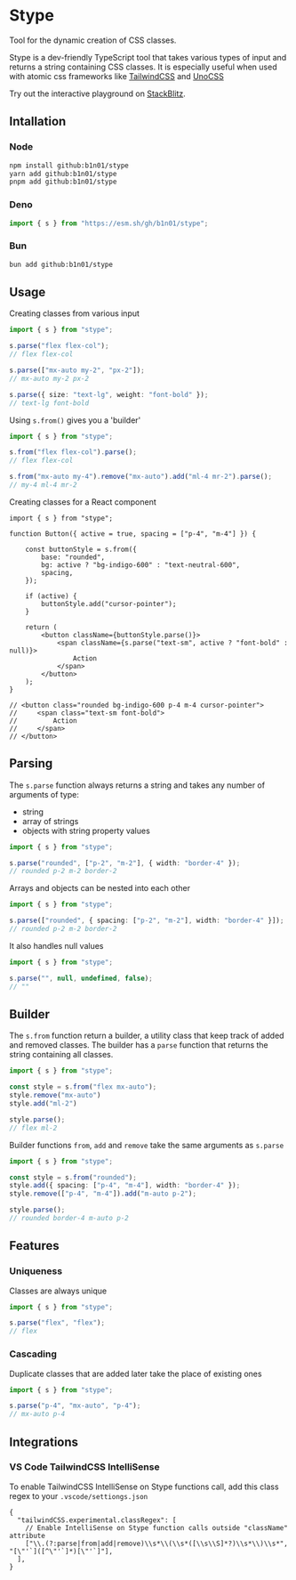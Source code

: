 # Stype

Tool for the dynamic creation of CSS classes.

Stype is a dev-friendly TypeScript tool that takes various types of input and returns a string containing CSS classes. It is especially useful when used with atomic css frameworks like [TailwindCSS](https://tailwindcss.com/docs/installation) and [UnoCSS](https://unocss.dev/)

Try out the interactive playground on [StackBlitz](https://stackblitz.com/github/b1n01/stype-playground).

## Intallation

### Node

```bash
npm install github:b1n01/stype
yarn add github:b1n01/stype
pnpm add github:b1n01/stype
```

### Deno

```ts   
import { s } from "https://esm.sh/gh/b1n01/stype";
```

### Bun

```bash
bun add github:b1n01/stype
```

## Usage

Creating classes from various input

```ts
import { s } from "stype";

s.parse("flex flex-col");
// flex flex-col

s.parse(["mx-auto my-2", "px-2"]);
// mx-auto my-2 px-2

s.parse({ size: "text-lg", weight: "font-bold" });
// text-lg font-bold
```

Using `s.from()` gives you a 'builder'

```ts
import { s } from "stype";

s.from("flex flex-col").parse();
// flex flex-col

s.from("mx-auto my-4").remove("mx-auto").add("ml-4 mr-2").parse();
// my-4 ml-4 mr-2
```

Creating classes for a React component

```tsx
import { s } from "stype";

function Button({ active = true, spacing = ["p-4", "m-4"] }) {

    const buttonStyle = s.from({
        base: "rounded",
        bg: active ? "bg-indigo-600" : "text-neutral-600",
        spacing,
    });

    if (active) {
        buttonStyle.add("cursor-pointer");
    }

    return (
        <button className={buttonStyle.parse()}>
            <span className={s.parse("text-sm", active ? "font-bold" : null)}>
                Action
            </span>
        </button>
    );
}

// <button class="rounded bg-indigo-600 p-4 m-4 cursor-pointer">
//     <span class="text-sm font-bold">
//         Action
//     </span>
// </button>
```

## Parsing

The `s.parse` function always returns a string and takes any number of arguments of type:
- string
- array of strings
- objects with string property values

```ts
import { s } from "stype";

s.parse("rounded", ["p-2", "m-2"], { width: "border-4" });
// rounded p-2 m-2 border-2
```

Arrays and objects can be nested into each other

```ts
import { s } from "stype";

s.parse(["rounded", { spacing: ["p-2", "m-2"], width: "border-4" }]);
// rounded p-2 m-2 border-2
```

It also handles null values

```ts
import { s } from "stype";

s.parse("", null, undefined, false);
// ""
```

## Builder

The `s.from` function return a builder, a utility class that keep track of added and removed classes. The builder has a `parse` function that returns the string containing all classes.

```ts
import { s } from "stype";

const style = s.from("flex mx-auto");
style.remove("mx-auto")
style.add("ml-2")

style.parse();
// flex ml-2
```

Builder functions `from`, `add` and `remove` take the same arguments as `s.parse`

```ts
import { s } from "stype";

const style = s.from("rounded");
style.add({ spacing: ["p-4", "m-4"], width: "border-4" });
style.remove(["p-4", "m-4"]).add("m-auto p-2");

style.parse();
// rounded border-4 m-auto p-2
```

## Features

### Uniqueness

Classes are always unique

```ts
import { s } from "stype";

s.parse("flex", "flex");
// flex
```

### Cascading

Duplicate classes that are added later take the place of existing ones

```ts
import { s } from "stype";

s.parse("p-4", "mx-auto", "p-4");
// mx-auto p-4
```

## Integrations

### VS Code TailwindCSS IntelliSense

To enable TailwindCSS IntelliSense on Stype functions call, add this class regex to your `.vscode/settiongs.json`

```jsonc
{
  "tailwindCSS.experimental.classRegex": [
    // Enable IntelliSense on Stype function calls outside "className" attribute
    ["\\.(?:parse|from|add|remove)\\s*\\(\\s*([\\s\\S]*?)\\s*\\)\\s*", "[\"'`]([^\"'`]*)[\"'`]"],
  ],
}
```
